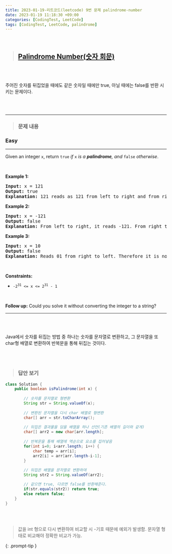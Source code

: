 ```yaml
---
title: 2023-01-19-리트코드(leetcode) 9번 문제 palindrome-number
date: 2023-01-19 11:18:30 +09:00
categories: [CodingTest, LeetCode]
tags: [CodingTest, LeetCode, palindrome]
---
```


<br/>

> ## [Palindrome Number(숫자 회문)](https://leetcode.com/problems/palindrome-number/)

<br/>

<br/>

주어진 숫자를 뒤집었을 때에도 같은 숫자일 때에만 true, 아닐 때에는 false를 반환 시키는 문제이다.

<br/>

<br/>

---

> ### 문제 내용

<h3>Easy</h3><hr><div><p>Given an integer <code>x</code>, return <code>true</code><em> if </em><code>x</code><em> is a </em><span data-keyword="palindrome-integer"><em><strong>palindrome</strong></em></span><em>, and </em><code>false</code><em> otherwise</em>.</p>

<p>&nbsp;</p>
<p><strong class="example">Example 1:</strong></p>

<pre><strong>Input:</strong> x = 121
<strong>Output:</strong> true
<strong>Explanation:</strong> 121 reads as 121 from left to right and from right to left.
</pre>

<p><strong class="example">Example 2:</strong></p>

<pre><strong>Input:</strong> x = -121
<strong>Output:</strong> false
<strong>Explanation:</strong> From left to right, it reads -121. From right to left, it becomes 121-. Therefore it is not a palindrome.
</pre>

<p><strong class="example">Example 3:</strong></p>

<pre><strong>Input:</strong> x = 10
<strong>Output:</strong> false
<strong>Explanation:</strong> Reads 01 from right to left. Therefore it is not a palindrome.
</pre>

<p>&nbsp;</p>
<p><strong>Constraints:</strong></p>

<ul>
	<li><code>-2<sup>31</sup>&nbsp;&lt;= x &lt;= 2<sup>31</sup>&nbsp;- 1</code></li>
</ul>

<p>&nbsp;</p>
<strong>Follow up:</strong> Could you solve it without converting the integer to a string?</div>

---



<br/><br/>

Java에서 숫자를 뒤집는 방법 중 하나는 숫자를 문자열로 변환하고, 그 문자열을 또 char형 배열로 변환하여 반복문을 통해 뒤집는 것이다.

<br/><br/>

> ### 답안 보기

```java
class Solution {
    public boolean isPalindrome(int x) {
        
        // 숫자를 문자열로 형변환
        String str = String.valueOf(x);
        
        // 변환된 문자열을 다시 char 배열로 형변환
		char[] arr = str.toCharArray();
        
        // 뒤집은 결과물을 담을 배열을 하나 선언(기존 배열의 길이와 같게)
		char[] arr2 = new char[arr.length];
		
        // 반복문을 통해 배열에 역순으로 요소를 집어넣음
		for(int i=0; i<arr.length; i++) {
			char temp = arr[i];
			arr2[i] = arr[arr.length-i-1];
		}
		
        // 뒤집은 배열을 문자열로 변환하여
		String str2 = String.valueOf(arr2);

        // 같으면 true, 다르면 false를 반환해준다.
        if(str.equals(str2)) return true;
        else return false;
    }
}
```

<br/><br/>

> 값을 int 형으로 다시 변환하여 비교할 시 -기호 때문에 예외가 발생함. 문자열 형태로 비교해야 정확한 비교가 가능.

{: .prompt-tip }

<br/><br/>





















